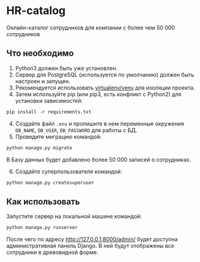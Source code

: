 # HR-catalog
Онлайн-каталог сотрудников для компании с более чем 50 000 сотрудников 

## Что необходимо
1. Python3 должен быть уже установлен. 
2. Сервер для PostgreSQL (используется по умолчанию) должен быть настроен и запущен. 
3. Рекомендуется использовать [virtualenv/venv](https://docs.python.org/3/library/venv.html) для изоляции проекта.
4. Затем используйте pip (или pip3, есть конфликт с Python2) для установки зависимостей:
```python
pip install -r requirements.txt
```
4. Создайте файл `.env` и пропишите в нем переменные окружения `DB_NAME`, `DB_USER`, `DB_PASSWORD` для работы с БД.
5. Проведите миграцию командой: 
```python
python manage.py migrate
```
В Базу данных будет добавлено более 50 000 записей о сотрудниках.

6. Cоздайте суперпользователя командой:
```python
python manage.py createsuperuser
```
## Как использовать
Запустите сервер на локальной машине командой:
```python
python manage.py runserver
```
После чего по адресу http://127.0.0.1:8000/admin/ будет доступна административная панель Django.
В ней будут отображены все сотрудники в древовидной форме.
